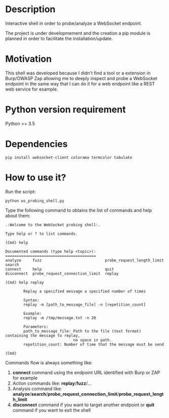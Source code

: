 # Description

Interactive shell in order to probe/analyze a WebSocket endpoint.

The project is under developmement and the creation a pip module is planned in order to facilitate the installation/update.

# Motivation

This shell was developed because I didn't find a tool or a extension in Burp/OWASP Zap allowing me to deeply inspect and probe a WebSocket endpoint in the same way that I can do it for a web endpoint like a REST web service for example.

# Python version requirement 

Python >= 3.5

# Dependencies

```
pip install websocket-client colorama termcolor tabulate
```

# How to use it?

Run the script:

 ```
python ws_probing_shell.py
 ```
 
Type the following command to obtains the list of commands and help about them:

```
.:Welcome to the WebSocket probing shell:.

Type help or ? to list commands.

(Cmd) help

Documented commands (type help <topic>):
========================================
analyze     fuzz                            probe_request_length_limit  search
connect     help                            quit
disconnect  probe_request_connection_limit  replay

(Cmd) help replay

        Replay a specified message a specified number of times

        Syntax:
        replay -m [path_to_message_file] -n [repetition_count]

        Example:
        replay -m /tmp/message.txt -n 20

        Parameters:
        path_to_message_file: Path to the file (text format) containing the message to replay, 
                              no space in path.
        repetition_count: Number of time that the message must be send

(Cmd)
```

Commands flow is always something like:
1. **connect** command using the endpoint URL identified with Burp or ZAP for example
2. Action commands like: **replay**/**fuzz**/...
3. Analysis command like: **analyze**/**search**/**probe_request_connection_limit**/**probe_request_length_limit**
3. **disconnect** command if you want to target another endpoint or **quit** command if you want to exit the shell

